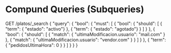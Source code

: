 # Compund Queries (Subqueries)

GET /platos/_search
{
  "query": {
    "bool": {
      "must": [
        {
          "bool": {
            "should": [
              { "term": { "estado": "activo"} },
              { "term": { "estado": "agotado"} }
            ]
          }
        },
        {
          "bool": {
            "should": [
              {
                "match": {
                  "ultimaModificacion.usuario": "mail.com"
                }
              },
              {
                "match": {
                  "ultimaModificacion.usuario": "vendor.com"
                }
              }
            ]
          }
        },
        {
          "term": { "pedidosUltimaHora": 0 }
        }
      ]
    }
  }
}
